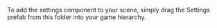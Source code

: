 To add the settings component to your scene, simply drag the Settings prefab from this folder into your game hierarchy.
